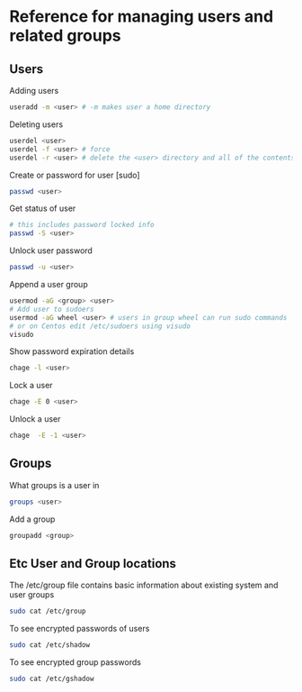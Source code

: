 # Reference for managing users and related groups

## Users

Adding users

```sh
useradd -m <user> # -m makes user a home directory
```

Deleting users

```sh
userdel <user>
userdel -f <user> # force
userdel -r <user> # delete the <user> directory and all of the contents
```

Create or password for user [sudo]

```sh
passwd <user>
```

Get status of user

```sh
# this includes password locked info
passwd -S <user>
```

Unlock user password

```sh
passwd -u <user>
```

Append a user group

```sh
usermod -aG <group> <user>
# Add user to sudoers
usermod -aG wheel <user> # users in group wheel can run sudo commands
# or on Centos edit /etc/sudoers using visudo
visudo
```

Show password expiration details

```sh
chage -l <user>
```

Lock a user

```sh
chage -E 0 <user>
```

Unlock a user

```sh
chage  -E -1 <user>
```

## Groups

What groups is a user in

```sh
groups <user>
```

Add a group

```sh
groupadd <group>
```

## Etc User and Group locations

The /etc/group file contains basic information about existing system and user groups

```sh
sudo cat /etc/group
```

To see encrypted passwords of users

```sh
sudo cat /etc/shadow
```

To see encrypted group passwords

```sh
sudo cat /etc/gshadow
```
